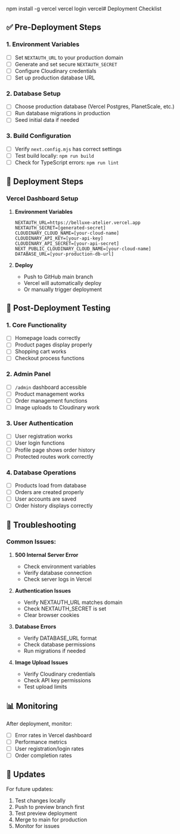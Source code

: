 npm install -g vercel
vercel login
vercel# Deployment Checklist

## ✅ Pre-Deployment Steps

### 1. Environment Variables
- [ ] Set `NEXTAUTH_URL` to your production domain
- [ ] Generate and set secure `NEXTAUTH_SECRET`
- [ ] Configure Cloudinary credentials
- [ ] Set up production database URL

### 2. Database Setup
- [ ] Choose production database (Vercel Postgres, PlanetScale, etc.)
- [ ] Run database migrations in production
- [ ] Seed initial data if needed

### 3. Build Configuration
- [ ] Verify `next.config.mjs` has correct settings
- [ ] Test build locally: `npm run build`
- [ ] Check for TypeScript errors: `npm run lint`

## 🚀 Deployment Steps

### Vercel Dashboard Setup
1. **Environment Variables**
   ```
   NEXTAUTH_URL=https://belluxe-atelier.vercel.app
   NEXTAUTH_SECRET=[generated-secret]
   CLOUDINARY_CLOUD_NAME=[your-cloud-name]
   CLOUDINARY_API_KEY=[your-api-key]
   CLOUDINARY_API_SECRET=[your-api-secret]
   NEXT_PUBLIC_CLOUDINARY_CLOUD_NAME=[your-cloud-name]
   DATABASE_URL=[your-production-db-url]
   ```

2. **Deploy**
   - Push to GitHub main branch
   - Vercel will automatically deploy
   - Or manually trigger deployment

## 🧪 Post-Deployment Testing

### 1. Core Functionality
- [ ] Homepage loads correctly
- [ ] Product pages display properly
- [ ] Shopping cart works
- [ ] Checkout process functions

### 2. Admin Panel
- [ ] `/admin` dashboard accessible
- [ ] Product management works
- [ ] Order management functions
- [ ] Image uploads to Cloudinary work

### 3. User Authentication
- [ ] User registration works
- [ ] User login functions
- [ ] Profile page shows order history
- [ ] Protected routes work correctly

### 4. Database Operations
- [ ] Products load from database
- [ ] Orders are created properly
- [ ] User accounts are saved
- [ ] Order history displays correctly

## 🔧 Troubleshooting

### Common Issues:
1. **500 Internal Server Error**
   - Check environment variables
   - Verify database connection
   - Check server logs in Vercel

2. **Authentication Issues**
   - Verify NEXTAUTH_URL matches domain
   - Check NEXTAUTH_SECRET is set
   - Clear browser cookies

3. **Database Errors**
   - Verify DATABASE_URL format
   - Check database permissions
   - Run migrations if needed

4. **Image Upload Issues**
   - Verify Cloudinary credentials
   - Check API key permissions
   - Test upload limits

## 📊 Monitoring

After deployment, monitor:
- [ ] Error rates in Vercel dashboard
- [ ] Performance metrics
- [ ] User registration/login rates
- [ ] Order completion rates

## 🔄 Updates

For future updates:
1. Test changes locally
2. Push to preview branch first
3. Test preview deployment
4. Merge to main for production
5. Monitor for issues
